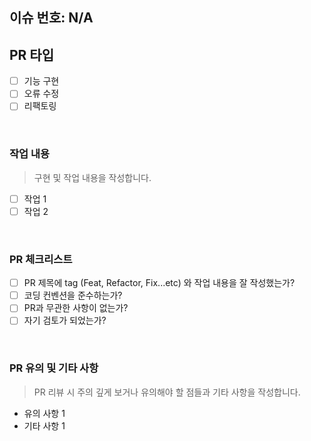 ## 이슈 번호: N/A

## PR 타입

- [ ] 기능 구현
- [ ] 오류 수정
- [ ] 리팩토링

<br>

### 작업 내용

> 구현 및 작업 내용을 작성합니다.

- [ ] 작업 1
- [ ] 작업 2

<br>

### PR 체크리스트

- [ ] PR 제목에 tag (Feat, Refactor, Fix...etc) 와 작업 내용을 잘 작성했는가?
- [ ] 코딩 컨벤션을 준수하는가?
- [ ] PR과 무관한 사항이 없는가?
- [ ] 자기 검토가 되었는가?

<br>

### PR 유의 및 기타 사항

> PR 리뷰 시 주의 깊게 보거나 유의해야 할 점들과 기타 사항을 작성합니다.

- 유의 사항 1
- 기타 사항 1

<br>
